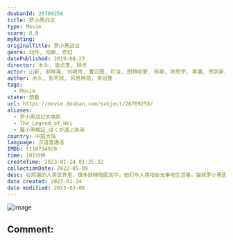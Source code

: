```yaml
---
doubanId: 26709258
title: 罗小黑战记
type: Movie
score: 8.0
myRating: 
originalTitle: 罗小黑战记
genre: 动作, 动画, 奇幻
datePublished: 2019-08-27
director: 木头, 皇贞季, 顾杰
actor: 山新, 郝祥海, 刘明月, 曹云图, 叮当, 图特哈蒙, 杨凝, 陈思宇, 李璐, 邢凯新, 李铫, 高枫, 沈念如, 瞳音, 李兰陵, 林帽帽, 叶知秋, 张恩泽, 闫夜桥, 李轻扬, 赵小双, 艾索, 木头, 花泽香菜, 宫野真守, 樱井孝宏, 大塚芳忠, 长岛雄一, 丰崎爱生, 齐藤壮马, 杉田智和, 松冈祯丞, 水濑祈, 石见舞菜香, 三宅麻理惠, 川崎芽衣子, 刘婧荦, 宇垣美里, 相马康一, 石狩勇气, 室元气, 坂泰斗, 佐佐木义人, 王世豪, 佐原诚
author: 木头, 彭可欣, 风息神泪, 李冠萱
tags:
  - Movie
state: 想看
url: https://movie.douban.com/subject/26709258/
aliases:
  - 罗小黑战记大电影
  - The_Legend_of_Hei
  - 羅小黒戦記_ぼくが選ぶ未来
country: 中国大陆
language: 汉语普通话
IMDb: tt10734928
time: 101分钟
createTime: 2023-01-24 01:35:32
collectionDate: 2022-05-09
desc: 在熙攘的人类世界里，很多妖精隐匿其中，他们与人类相安无事地生活着。猫妖罗小黑因为家园被破坏，开始了它的流浪之旅。这场旅途中惺惺相惜的妖精同类与和谐包容的人类伙伴相继出现，让小黑陷入了两难抉择，究竟何处...
date created: 2023-01-24
date modified: 2023-03-08
---
```


![image](p2568288336.jpg)

Comment:
---
